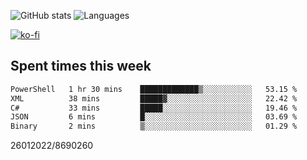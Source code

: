 ![GitHub stats](https://github-readme-stats.vercel.app/api?username=emipa606&theme=github_dark&show_icons=true) 
![Languages](https://github-readme-stats.vercel.app/api/top-langs/?username=emipa606&theme=github_dark&layout=compact)

[![ko-fi](https://ko-fi.com/img/githubbutton_sm.svg)](https://ko-fi.com/G2G55DDYD)

## Spent times this week
<!--START_SECTION:waka-->

```txt
PowerShell   1 hr 30 mins    █████████████▒░░░░░░░░░░░   53.15 %
XML          38 mins         █████▓░░░░░░░░░░░░░░░░░░░   22.42 %
C#           33 mins         █████░░░░░░░░░░░░░░░░░░░░   19.46 %
JSON         6 mins          █░░░░░░░░░░░░░░░░░░░░░░░░   03.69 %
Binary       2 mins          ▒░░░░░░░░░░░░░░░░░░░░░░░░   01.29 %
```

<!--END_SECTION:waka-->


26012022/8690260
